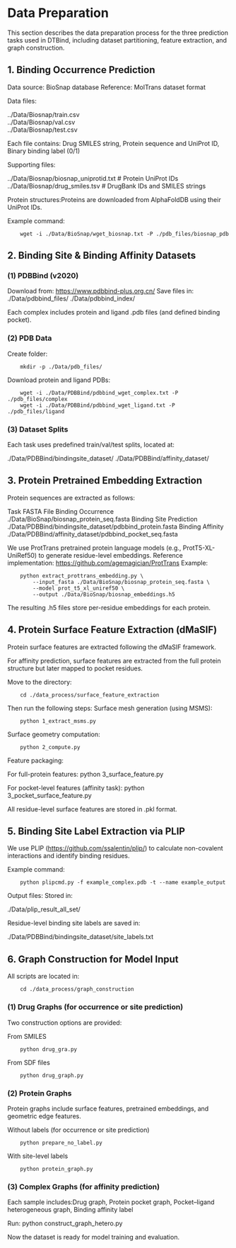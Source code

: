 # Data Preparation

This section describes the data preparation process for the three prediction tasks used in DTBind, including dataset partitioning, feature extraction, and graph construction.

## 1. Binding Occurrence Prediction

Data source: BioSnap database
Reference: MolTrans dataset format

Data files:

../Data/Biosnap/train.csv  
../Data/Biosnap/val.csv  
../Data/Biosnap/test.csv  

Each file contains: Drug SMILES string, Protein sequence and UniProt ID, Binary binding label (0/1)

Supporting files:

../Data/Biosnap/biosnap_uniprotid.txt   # Protein UniProt IDs
../Data/Biosnap/drug_smiles.tsv         # DrugBank IDs and SMILES strings

Protein structures:Proteins are downloaded from AlphaFoldDB using their UniProt IDs.

Example command:

        wget -i ./Data/BioSnap/wget_biosnap.txt -P ./pdb_files/biosnap_pdb

## 2. Binding Site & Binding Affinity Datasets
### (1) PDBBind (v2020)

Download from: https://www.pdbbind-plus.org.cn/ 
Save files in:
./Data/pdbbind_files/
./Data/pdbbind_index/

Each complex includes protein and ligand .pdb files (and defined binding pocket).

### (2) PDB Data

Create folder:

        mkdir -p ./Data/pdb_files/

Download protein and ligand PDBs:

        wget -i ./Data/PDBBind/pdbbind_wget_complex.txt -P ./pdb_files/complex
        wget -i ./Data/PDBBind/pdbbind_wget_ligand.txt -P ./pdb_files/ligand

### (3) Dataset Splits

Each task uses predefined train/val/test splits, located at:

./Data/PDBBind/bindingsite_dataset/
./Data/PDBBind/affinity_dataset/

## 3. Protein Pretrained Embedding Extraction

Protein sequences are extracted as follows:

Task	FASTA File
Binding Occurrence	./Data/BioSnap/biosnap_protein_seq.fasta
Binding Site Prediction	./Data/PDBBind/bindingsite_dataset/pdbbind_protein.fasta
Binding Affinity	./Data/PDBBind/affinity_dataset/pdbbind_pocket_seq.fasta

We use ProtTrans pretrained protein language models (e.g., ProtT5-XL-UniRef50) to generate residue-level embeddings.
Reference implementation: https://github.com/agemagician/ProtTrans
Example:

        python extract_prottrans_embedding.py \
            --input_fasta ./Data/BioSnap/biosnap_protein_seq.fasta \
            --model prot_t5_xl_uniref50 \
            --output ./Data/BioSnap/biosnap_embeddings.h5

The resulting .h5 files store per-residue embeddings for each protein.

## 4. Protein Surface Feature Extraction (dMaSIF)

Protein surface features are extracted following the dMaSIF framework.

For affinity prediction, surface features are extracted from the full protein structure but later mapped to pocket residues.

Move to the directory:

        cd ./data_process/surface_feature_extraction

Then run the following steps:
Surface mesh generation (using MSMS):

        python 1_extract_msms.py

Surface geometry computation:

        python 2_compute.py

Feature packaging:

For full-protein features:
        python 3_surface_feature.py

For pocket-level features (affinity task):
        python 3_pocket_surface_feature.py

All residue-level surface features are stored in .pkl format.

## 5. Binding Site Label Extraction via PLIP

We use PLIP (https://github.com/ssalentin/plip/) to calculate non-covalent interactions and identify binding residues.

Example command:

        python plipcmd.py -f example_complex.pdb -t --name example_output

Output files:
Stored in:

./Data/plip_result_all_set/

Residue-level binding site labels are saved in:

./Data/PDBBind/bindingsite_dataset/site_labels.txt

## 6. Graph Construction for Model Input

All scripts are located in:

        cd ./data_process/graph_construction

### (1) Drug Graphs (for occurrence or site prediction)

Two construction options are provided:

From SMILES

        python drug_gra.py

From SDF files

        python drug_graph.py

### (2) Protein Graphs

Protein graphs include surface features, pretrained embeddings, and geometric edge features.

Without labels (for occurrence or site prediction)

        python prepare_no_label.py

With site-level labels

        python protein_graph.py

### (3) Complex Graphs (for affinity prediction)

Each sample includes:Drug graph, Protein pocket graph, Pocket–ligand heterogeneous graph, Binding affinity label

Run:
        python construct_graph_hetero.py

Now the dataset is ready for model training and evaluation.
